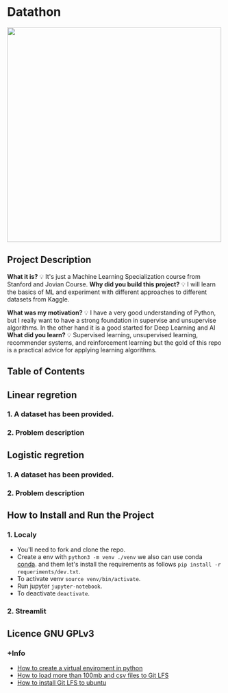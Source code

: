 # Datathon

<img src="https://i.imgur.com/JYDaGyT.png" width="500">

## Project Description

**What it is?** 💡 It's just a Machine Learning Specialization course from Stanford and Jovian Course. **Why did you build this project?** 💡 I will learn the basics of ML and experiment with different approaches to different datasets from Kaggle.

**What was my motivation?** 💡 I have a very good understanding of Python, but I really want to have a strong foundation in supervise and unsupervise algorithms. In the other hand it is a good started for Deep Learning and AI **What did you learn?** 💡 Supervised learning, unsupervised learning, recommender systems, and reinforcement learning but the gold of this repo is a practical advice for applying learning algorithms.

## Table of Contents

<!--ts-->


<!-- Created by https://github.com/ekalinin/github-markdown-toc -->
<!-- Added by: jorgeav527, at: Fri 25 Nov 22:47:19 -05 2022 -->

<!--te-->

## Linear regretion

### 1. A dataset has been provided.

### 2. Problem description

## Logistic regretion

### 1. A dataset has been provided.

### 2. Problem description

## How to Install and Run the Project

### 1. Localy

* You'll need to fork and clone the repo.
* Create a env with `python3 -m venv ./venv` we also can use conda [conda](https://docs.conda.io/en/latest/). and them let's install the requirements as follows `pip install -r requeriments/dev.txt`.
* To activate venv `source venv/bin/activate`.
* Run jupyter `jupyter-notebook`.
* To deactivate `deactivate`.

### 2. Streamlit

## Licence GNU GPLv3

### +Info

- [How to create a virtual enviroment in python](https://www.machinelearningplus.com/deployment/conda-create-environment-and-everything-you-need-to-know-to-manage-conda-virtual-environment/)
- [How to load more than 100mb and csv files to Git LFS](https://stackoverflow.com/questions/33330771/git-lfs-this-exceeds-githubs-file-size-limit-of-100-00-mb)
- [How to install Git LFS to ubuntu](https://askubuntu.com/questions/799341/how-to-install-git-lfs-on-ubuntu-16-04)

